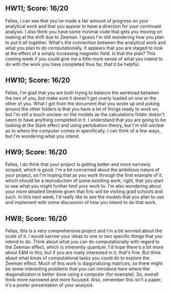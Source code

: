 ## HW11; Score: 16/20

Fellas, I can see that you've made a fair amount of progress on your analytical work and that you appear to have a direction for your continued analysis. I also think you have some minimal code that gets you moving on looking at the shift due to Zeeman. I guess I'm still wondering how you plan to put it all together. What's the connection between the analytical work and what you plan to do computationally. It appears that you are staged to look at the effect of a simply increasing magnetic field. Is that the plan? This coming week if you could give me a little more sense of what you intend to do with the work you have completed thus far, that'd be helpful.

## HW10; Score: 16/20

Fellas, I'm glad that you are both trying to balance the workload between the two of you, but make sure it doesn't get overly loaded on one or the other of you. What I got from the document that you wrote up and poking around the other folders is that you have a lot of things ready to work on, but I'm still a touch unclear on the models as the calculations folder doesn't seem to have anything completed in it. I understand that you are going to be looking at the Stark effect and using pertubation theory, but I'm still unclear as to where the computer comes in specifically. I can think of a few ways, but I'm wondering what you intend.

## HW9; Score: 16/20

Fellas, I do think that your project is getting better and more narrowly scoped, which is good. I'm a bit concerned about the ambitious nature of your project, so I'm hoping that as you work through the first example of it, which should be a reproduction of some exisiting work, right, that you start to see what you might further limit your work to. I'm also wondering about your more detailed timeline given that Eric will be visiting grad schools and such. In this next week, I'd really like to see the models that you plan to use and implement with some discussion of how you intend to do that work.

## HW8; Score: 16/20

Fellas, this is a very comprehensive project and I'm a bit worried about the scale of it. I would narrow your ideas to one or two specific things that you intend to do. Think about what you can do computationally with regard to the Zeeman effect, which is inherently quantum. I'd hope there's a bit more about E&M in this, but if you are really interested in it, that's fine. But think about what kinds of computational tasks you could do to explore the Zeeman effect. Much of this work is diagonalizing matrices, so there might be some interesting problems that you can introduce here where the diagonalizaton is better done using a computer (for example). So, overall think more narrowed and more focused. Also, remember this isn't a paper, it's a poster presentation of your analysis.

